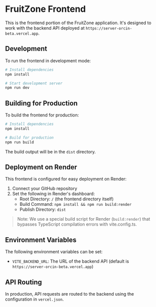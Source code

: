 # FruitZone Frontend

This is the frontend portion of the FruitZone application. It's designed to work with the backend API deployed at `https://server-orcin-beta.vercel.app`.

## Development

To run the frontend in development mode:

```bash
# Install dependencies
npm install

# Start development server
npm run dev
```

## Building for Production

To build the frontend for production:

```bash
# Install dependencies
npm install

# Build for production
npm run build
```

The build output will be in the `dist` directory.

## Deployment on Render

This frontend is configured for easy deployment on Render:

1. Connect your GitHub repository
2. Set the following in Render's dashboard:
   - Root Directory: `/` (the frontend directory itself)
   - Build Command: `npm install && npm run build:render`
   - Publish Directory: `dist`

> Note: We use a special build script for Render (`build:render`) that bypasses TypeScript compilation errors with vite.config.ts.

## Environment Variables

The following environment variables can be set:

- `VITE_BACKEND_URL`: The URL of the backend API (default is `https://server-orcin-beta.vercel.app`)

## API Routing

In production, API requests are routed to the backend using the configuration in `vercel.json`.
